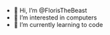 - 👋 Hi, I’m @FlorisTheBeast
- 👀 I’m interested in computers
- 🌱 I’m currently learning to code

<!---
FlorisTheBeast/FlorisTheBeast is a ✨ special ✨ repository because its `README.md` (this file) appears on your GitHub profile.
You can click the Preview link to take a look at your changes.
--->
